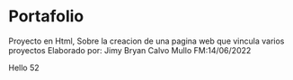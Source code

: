 # Portafolio
 Proyecto en Html, Sobre la creacion de una pagina web que vincula varios proyectos 
    Elaborado por: Jimy Bryan Calvo Mullo
    FM:14/06/2022

Hello 52
